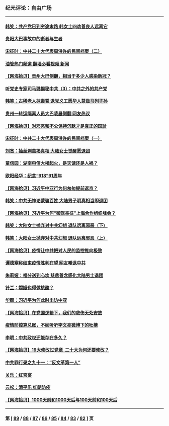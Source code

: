 ### 纪元评论：自由广场
---
#### [韩笑：共产党已到穷途末路 韩女士四劝善良人远离它](../../pages/nsc993/n13829505.md?09220330) 
#### [贵阳大巴事故中的逝者与生者](../../pages/nsc993/n13829479.md?09220330) 
#### [宋征时：中共二十大代表周洪许的民间档案（二）](../../pages/nsc993/n13829077.md?09220330) 
#### [油管热门频道 翻墙必看视频 新闻](ok?09220330)
#### [【网海拾贝】贵州大巴侧翻，相当于多少人感染新冠？](../../pages/nsc993/n13828801.md?09220330) 
#### [听党史专家司马璐揭秘中共（3）：中共之外的共产党](../../pages/nsc993/n13828746.md?09220330) 
#### [韩笑：古稀老人抹毒誓 退党义工愿华人莫做马列子孙](../../pages/nsc993/n13828728.md?09220330) 
#### [贵州一转运隔离人员大巴凌晨侧翻 网友热议](../../pages/nsc993/n13828147.md?09220330) 
#### [【网海拾贝】对邪恶和不公保持沉默才是真正的国耻](../../pages/nsc993/n13828124.md?09220330) 
#### [宋征时：中共二十大代表周洪许的民间档案（一）](../../pages/nsc993/n13827891.md?09220330) 
#### [刘宽：抽丝剥茧揭真相 大陆女士觉醒愿退团](../../pages/nsc993/n13827832.md?09220330) 
#### [童信园：湖南电信大楼起火，是天谴还是人祸？](../../pages/nsc993/n13827822.md?09220330) 
#### [欧阳经华：纪念“918”91周年](../../pages/nsc993/n13827813.md?09220330) 
#### [【网海拾贝】习近平中亚行为何匆匆提前返京？](../../pages/nsc993/n13827492.md?09220330) 
#### [韩笑：中共无神论蒙骗百姓 大陆男子明真相当即退团](../../pages/nsc993/n13827466.md?09220330) 
#### [【网海拾贝】习近平为何“御驾亲征”上海合作组织峰会？](../../pages/nsc993/n13827067.md?09220330) 
#### [韩笑：大陆女士抛弃对中共幻想 退队远离邪恶（下）](../../pages/nsc993/n13827048.md?09220330) 
#### [韩笑：大陆女士抛弃对中共幻想 退队远离邪恶（上）](../../pages/nsc993/n13826374.md?09220330) 
#### [【网海拾贝】疫情让中共把对人民的监控推向极致](../../pages/nsc993/n13826354.md?09220330) 
#### [谭德塞称结束疫情胜利在望 网友嘲讽中共](../../pages/nsc993/n13825977.md?09220330) 
#### [朱莉娅：福分送到心坎 慈悲善念感化大陆男士退团](../../pages/nsc993/n13825516.md?09220330) 
#### [铃兰：嫦娥也得做核酸？](../../pages/nsc993/n13825352.md?09220330) 
#### [华颇：习近平为何此时出访中亚](../../pages/nsc993/n13825178.md?09220330) 
#### [【网海拾贝】在党国逻辑下，我们的悲伤无处安放](../../pages/nsc993/n13824891.md?09220330) 
#### [疫情防控算总账，不妨听听李文亮微博下的吐槽](../../pages/nsc993/n13824869.md?09220330) 
#### [李明：中共政权还能存在多久？](../../pages/nsc993/n13824839.md?09220330) 
#### [【网海拾贝】19大修改过党章  二十大为何还要修改？](../../pages/nsc993/n13823963.md?09220330) 
#### [中共罪行录之九十一：“反文革第一人”](../../pages/nsc993/n13823959.md?09220330) 
#### [关乐：红宫宴](../../pages/nsc993/n13823779.md?09220330) 
#### [云松：清平乐 红朝防疫](../../pages/nsc993/n13823760.md?09220330) 
#### [【网海拾贝】1000天前和1000天后与100天前和100天后](../../pages/nsc993/n13823090.md?09220330) 

---
#### 第 [ [89](./89.md?09220330) / [88](./88.md?09220330) / [87](./87.md?09220330) / [86](./86.md?09220330) / [85](./85.md?09220330) / [84](./84.md?09220330) / [83](./83.md?09220330) / [82](./82.md?09220330) ] 页
